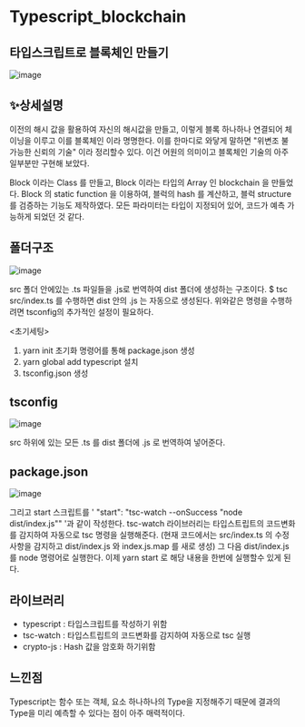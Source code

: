 # Typescript_blockchain

## 타입스크립트로 블록체인 만들기 

![image](https://user-images.githubusercontent.com/79817676/123149820-a600f780-d49c-11eb-94bf-cc62e38286d2.png)

## ✨상세설명
이전의 해시 값을 활용하여 자신의 해시값을 만들고, 이렇게 블록 하나하나 연결되어 체이닝을 이루고 이를 블록체인 이라 명명한다.
이를 한마디로 와닿게 말하면 "위변조 불가능한 신뢰의 기술" 이라 정리할수 있다. 이건 어원의 의미이고 블록체인 기술의 아주 일부분만 구현해 보았다.

Block 이라는 Class 를 만들고, Block 이라는 타입의 Array 인 blockchain 을 만들었다. Block 의 static function 을 이용하여, 블럭의 hash 를 계산하고, 블럭 structure 를 검증하는 기능도 제작하였다. 모든 파라미터는 타입이 지정되어 있어, 코드가 예측 가능하게 되었던 것 같다.

## 폴더구조
![image](https://user-images.githubusercontent.com/79817676/123150884-d39a7080-d49d-11eb-955d-57ab725020e0.png)

src 폴더 안에있는 .ts 파일들을 .js로 번역하여 dist 폴더에 생성하는 구조이다.
$ tsc src/index.ts 를 수행하면 dist 안의 .js 는 자동으로 생성된다.
위와같은 명령을 수행하려면 tsconfig의 추가적인 설정이 필요하다.

<초기세팅>
1. yarn init 초기화 명령어를 통해 package.json 생성
2. yarn global add typescript 설치
3. tsconfig.json 생성


## tsconfig
![image](https://user-images.githubusercontent.com/79817676/123151023-fdec2e00-d49d-11eb-9764-64943caa063f.png)

src 하위에 있는 모든 .ts 를 dist 폴더에 .js 로 번역하여 넣어준다.

## package.json
![image](https://user-images.githubusercontent.com/79817676/123151164-283deb80-d49e-11eb-94fe-3a92eb898d51.png)

그리고 start 스크립트를 ' "start": "tsc-watch --onSuccess \"node dist/index.js\"" '과 같이 작성한다.
tsc-watch 라이브러리는 타입스트립트의 코드변화를 감지하여 자동으로 tsc 명령을 실행해준다.
(현재 코드에서는 src/index.ts 의 수정사항을 감지하고 dist/index.js 와 index.js.map 를 새로 생성)
그 다음 dist/index.js 를 node 명령어로 실행한다.
이제 yarn start 로 해당 내용을 한번에 실행할수 있게 된다.

## 라이브러리
- typescript : 타입스크립트를 작성하기 위함
- tsc-watch : 타입스트립트의 코드변화를 감지하여 자동으로 tsc 실행
- crypto-js : Hash 값을 암호화 하기위함

## 느낀점
Typescript는 함수 또는 객체, 요소 하나하나의 Type을 지정해주기 때문에 결과의 Type을 미리 예측할 수 있다는 점이 아주 매력적이다.




